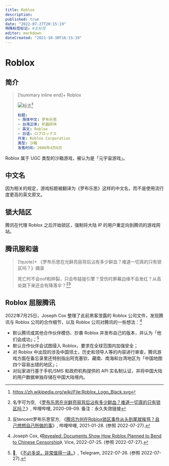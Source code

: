 ```yaml
---
title: Roblox
description:
published: true
date: "2022-07-27T20:15:19"
特殊标签标记: #无标签
editor: markdown
dateCreated: "2021-10-30T16:15:19"
---
```


# Roblox

## 简介

> [!summary inline end]+ Roblox
>
> ![标志](https://s3.tebi.io/ggame/game/Roblox/Roblox_Logo_Black.svg)[^logo]
>
> ```yaml
> 标题:
> - 简体中文: 罗布乐思
> - 台湾正体: 机器砖块
> - 英文: Roblox
> - 日语: ロブロックス
> 开发: Roblox Corporation
> 类型: 沙箱
> 发售时间: 2006年4月6日
> ```

[^logo]: <https://zh.wikipedia.org/wiki/File:Roblox_Logo_Black.svg>

Roblox 属于 UGC 类型的沙箱游戏，被认为是「元宇宙游戏」。

## 中文名

因为相关的规定，游戏标题被翻译为《罗布乐思》这样的中文名，而不是使用流行度更高的英文原文。

## 锁大陆区

腾讯在代理 Roblox 之后开始锁区，强制将大陆 IP 的用户重定向到腾讯的游戏网站。

## 腾讯服和谐

> [!quote]+ 《罗布乐思在光鲜亮丽背后沾有多少鲜血？难道一切真的只有锁区吗？》摘录
>
> 死亡时不会oof和碎裂，只会布娃娃引擎？受伤时屏幕边缘不会发红？从高处跳下来还会有降落伞？[^cv7546743][^cv9506184]

[^cv7546743]: 名字可为空, 《[罗布乐思在光鲜亮丽背后沾有多少鲜血？难道一切真的只有锁区吗？](https://www.bilibili.com/read/cv7546743)》, 哔哩哔哩, 2020-09-09. 备注：永久失效链接

[^cv9506184]: 反tencent罗布乐思官方, 《[腾讯为何在Roblox锁区事件从头到尾就挨骂？自己想想自己所做的事](https://archive.ph/Du2vF "https://www.bilibili.com/read/cv9506184/")》, 哔哩哔哩, 2021-01-28. (参照 2022-07-27).

## Roblox 屈服腾讯

2022年7月25日，Joseph Cox 整理了此前黑客泄露的 Roblox 公司文件，发现腾讯与 Roblox 公司的合作细节，以及 Roblox 公司对腾讯的一些想法：[^rdshrp]

[^rdshrp]: Joseph Cox, 《[Revealed: Documents Show How Roblox Planned to Bend to Chinese Censorship](https://web.archive.org/web/20220725162804/https://www.vice.com/en/article/wxndpx/revealed-documents-show-how-roblox-planned-to-bend-to-chinese-censorship)》, Vice, 2022-07-25. (参照 2022-07-27).

+   默认腾讯或其他合作伙伴模仿、抄袭 Roblox 并发布自己的版本，并认为「他们会成功」；[^2485]
+   默认合作伙伴会试图侵入 Roblox，要求在全球范围内加强安全；
+   对 Roblox 中出现的涉及中国领土，历史和领导人等的内容进行审查，腾讯游戏方面在备忘录里还特别指出阿克塞钦、藏南、南海和台湾地区为「中国地图四个容易出错的地区」；
+   对玩家进行基于手机/SMS 和政府机构提供的 API 实名制认证，并将中国大陆的用户数据单独存储在中国大陆境内。

[^2485]: 🍓, 《[不必多说，非常值得一读。](https://web.archive.org/web/20220727153248/https://t.me/s/chicaomei/2485)》, Telegram, 2022-07-26. (参照 2022-07-27).
